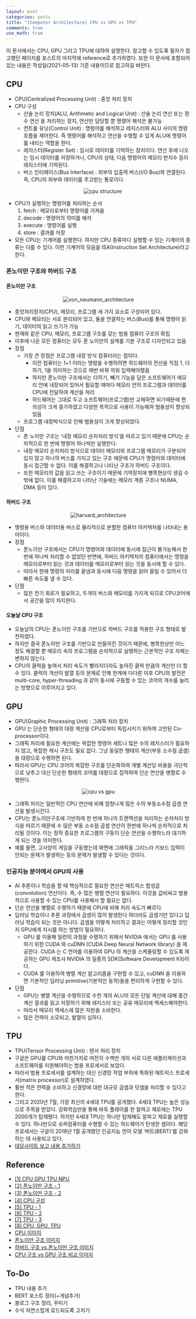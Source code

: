 ```yaml
---
layout: post
categories: posts
title: "[Computer Architecture] CPU vs GPU vs TPU"
comments: true
use_math: true
---
```


이 문서에서는 CPU, GPU 그리고 TPU에 대하여 설명한다. 참고할 수 있도록 필자가 참고했던 페이지를 포스트의 마지막에 reference로 추가하였다. 또한 이 문서에 포함되어 있는 내용은 작성일(2021-05-13) 기준 내용이므로 참고하길 바란다.

## CPU
- CPU(Centralized Processing Unit) : 중앙 처리 장치
- CPU 구성
    - 산술 논리 장치(ALU, Arithmetic and Logical Unit) : 산술 논리 연산 또는 정수 연산 을 처리하는 장치, 연산만 담당할 뿐 명령어 해석은 불가능
    - 컨트롤 유닛(Control Unit) : 명령어를 해석하고 레지스터와 ALU 사이의 명령 흐름을 제어한다. 즉 명령어를 해석하고 연산을 수행할 수 있게 ALU에 명령어를 내리는 역할을 한다.
    - 레지스터(Register Set) : 임시로 데이터를 기억하는 장치이다. 연산 후에 나오는 임시 데이터를 저장하거나, CPU의 상태, 다음 명령어의 메모리 번지수 등이 레지스터에 기억된다. 
    - 버스 인터페이스(Bus Interface) : 외부의 입출력 버스(I/O Bus)와 연결된다. 즉, CPU의 외부와 데이터를 주고받는 통로이다.
    <p align="center">
        <img src="../../assets/img/post/cpu_structure.png" alt="cpu structure"/>
    </p>
- CPU가 실행하는 명령어를 처리하는 순서
    1. fetch : 메모리로부터 명령어를 가져옴
    2. decode : 명령어의 의미를 해석
    3. execute : 명령어를 실행
    4. store : 결과를 저장
- 모든 CPU는 기계어를 실행한다. 하지만 CPU 종류마다 실행할 수 있는 기계어의 종류는 다를 수 있다. 이런 기계어의 모음을 ISA(Instruction Set Architecture)라고 한다.

### 폰노이만 구조와 하버드 구조

#### 폰노이만 구조

<p align="center">
    <img src="../../assets/img/post/von_neumann_architecture.png" alt="von_neumann_architecture"/>
</p>

- 중앙처리장치(CPU), 메모리, 프로그램 세 가지 요소로 구성되어 있다.
- CPU와 메모리는 서로 분리되어 있고, 둘을 연결하는 버스(Bus)를 통해 명령어 읽기, 데이터의 읽고 쓰기가 가능
- 현재와 같은 CPU, 메모리, 프로그램 구조를 갖는 범용 컴퓨터 구조의 확립
- 이후에 나온 모든 컴퓨터는 모두 폰 노이만의 설계를 기본 구조로 디자인되고 있음
- 장점
    - 가장 큰 장점은 프로그램 내장 방식 컴퓨터라는 점이다.
	    - 이전 컴퓨터는 1+1 이라는 명령을 수행하려면 하드웨어의 전선을 직접 1, 더하기, 1을 의미하는 것으로 매번 바꿔 끼워 입력해야했음
	    - 하지만 폰노이만 구조에서는 더하기, 빼기 기능을 담은 소프트웨어가 메모리 안에 내장되어 있어서 필요할 때마다 메모리 안의 프로그램과 데이터를 CPU에 전달하여 계산을 처리
	    - 하드웨어는 그대로 두고 소프트웨어(프로그램)만 교체하면 되기때문에 편의성이 크게 증가하였고 다양한 목적으로 사용이 가능해져 범용성이 향상되었음
	- 프로그램 내장박식으로 인해 범용성이 크게 향상되었다.
- 단점
    - 폰 노이만 구조는 ‘내장 메모리 순차처리 방식’을 따르고 있기 때문에 CPU는 순차적으로 한 번에 명령어 하나씩만 실행한다. 
    - 내장 메모리 순차처리 방식으로 데이터 메모리와 프로그램 메모리가 구분되어 있지 않고 하나의 버스를 가지고 있는 구조 때문에 CPU가 명령어와 데이터에 동시 접근할 수 없다. 이를 해결하고나 나타난 구조가 하버드 구조이다.
    - 또한 메모리의 값을 읽고 쓰는 구조이기 때문에 기억장치에 병목현상이 생길 수 밖에 없다. 이를 해결하고자 나타난 기술에는 메모리 계층 구조나 NUMA, DMA 등이 있다. 

#### 하버드 구조

<p align="center">
    <img src="../../assets/img/post/harvard_arch.png" alt="harvard_architecture"/>
</p>

- 명령용 버스와 데이터용 버스로 물리적으로 분할한 컴퓨터 아키텍처를 나타내는 용어이다.
- 장점
    - 폰노이만 구조에서는 CPU가 명령어와 데이터에 동시에 접근이 불가능해서 한번에 하나씩 처리할 수 없었던 반면에, 하버드 아키텍처의 컴퓨터에서는 명령을 메모리로부터 읽는 것과 데이터를 메모리로부터 읽는 것을 동시에 할 수 있다.
    - 따라서 현재 명령의 처리를 끝냄과 동시에 다음 명령을 읽어 들일 수 있어서 더 빠른 속도를 낼 수 있다.
- 단점
    - 많은 전기 회로가 필요하고, 두개의 버스와 메모리를 가지게 되므로 CPU코어에서 공간을 많이 차지한다.

#### 오늘날 CPU 구조
- 오늘날의 CPU는 폰노이만 구조를 기반으로 하버드 구조를 적용한 구조 형태로 발전하였다.
- 하지만 결국 폰노이만 구조를 기반으로 만들어진 것이기 때문에, 병목현상만 어느 정도 해결할 뿐 메모리 속의 프로그램을 순차적으로 실행하는 근본적인 구조 자체는 변하지 않는다.
- CPU의 클럭을 높여서 처리 속도가 빨라지더라도 높아진 클럭 만큼의 계산만 더 할 수 있다. 클럭의 개선이 발열 등의 문제로 인해 한계에 다다른 이후 CPU의 발전은 multi-core, hyper-threading 과 같이 동시에 구동할 수 있는 코어의 개수를 늘리는 방향으로 이루어지고 있다.

## GPU
- GPU(Graphic Processing Unit) : 그래픽 처리 장치
- GPU 는 단순한 형태의 대량 계산을 CPU로부터 독립시키기 위하여 고안된 Co-processor이다. 
- 그래픽 처리에 필요한 계산에는 복잡한 명령어 세트나 많은 수의 레지스터가 필요하지 않고, 복잡한 캐시 구조도 필요 없다. 그냥 동일한 형태의 계산(부동 소수점 곱셈)을 대량으로 수행하면 된다.
- 따라서 GPU는 CPU 코어의 복잡한 구조를 단순화하여 개별 계산당 비용을 극단적으로 낮추고 대신 단순한 형태의 코어를 대량으로 집적하여 단순 연산을 병렬로 수행한다.

<p align="center">
    <img src="../../assets/img/post/cpu_vs_gpu.png" alt="cpu vs gpu"/>
</p>

- 그래픽 처리는 일반적인 CPU 연산에 비해 엄청나게 많은 수의 부동소수점 곱셈 연산을 발생시킨다.
- CPU는 폰노이만구조에 기반하여 한 번에 하나의 트랜잭션을 처리하는 순차처리 방식을 따르기 때문에 수 많은 부동 소수점 곱셈 연산이 한번에 하나씩 순차적으로 처리될 것이다. 이는 정작 중요한 프로그램의 구동이 단순 연산을 수행하느라 대기하게 되는 것을 의미한다.
- 예를 들면, 고사양의 게임을 구동했는데 화면에 그래픽을 그리느라 키보드 입력이 안되는 문제가 발생하는 등의 문제가 발생할 수 있다는 것이다.

### 인공지능 분야에서 GPU의 사용
- AI 추론이나 학습을 할 때 핵심적으로 필요한 연산은 매트릭스 합성곱(convolution) 연산이다. 즉, 수 많은 행렬 연산이 필요하다. 이것을 값비싸고 범용적으로 사용할 수 있는 CPU를 사용해서 할 필요는 없다.
- 단순 연산을 병렬로 수행하기 때문에 CPU에 비해 처리 속도가 빠르다.
- 딥러닝 학습이나 추론 과정에서 곱셈이 많이 발생한다 하더라도 곱셈기만 있다고 딥러닝 학습이 되는 것은 아니다. 곱셈을 어떻게 처리하고 결과는 어떻게 정리할 것인지 GPU에게 지시를 하는 방법이 필요하다.
    - GPU 를 이용해 일련의 과정을 수행하기 위해서 NVIDIA 에서는 GPU 를 사용하기 위한 CUDA 와 cuDNN (CUDA Deep Neural Network library) 을 제공한다. CUDA 는 C 언어를 이용하여 GPU 의 계산을 스케줄링할 수 있도록 제공하는 GPU 제조사 NVIDIA 의 일종의 SDK(Software Development Kit)이다.
    - CUDA 를 이용하여 병렬 계산 알고리즘을 구현할 수 있고, cuDNN 을 이용하면 기본적인 딥러닝 primitive(기본적인 동작)들을 편리하게 구현할 수 있다. 
- 단점
    - GPU는 병렬 계산을 수행하므로 수천 개의 ALU의 모든 단일 계산에 대해 중간 계산 결과를 읽고 저장하기 위해 레지스터 또는 공유 메모리에 액세스해야한다. 
    - 따라서 메모리 액세스에 많은 자원을 소비한다.
    - 많은 전력이 소모되고, 발열이 심하다.

## TPU 
- TPU(Tensor Processing Unit) : 텐서 처리 장치
- 구글은 GPU를 CPU와 마찬가지로 여전히 수백만 개의 서로 다른 애플리케이션과 소프트웨어를 지원해야하는 범용 프로세서로 보았다.
- 따라서 범용 프로세서를 설계하는 대신 신경망 작업 부하에 특화된 매트릭스 프로세서(matrix processor)로 설계하였다.
- 훨씬 적은 전력을 소비하고 신경망에 대한 대규모 곱셈과 덧셈을 처리할 수 있다고 한다.
- 그리고 2020년 7월, 가장 최신의 4세대 TPU를 공개했다. 4세대 TPU는 높은 성능으로 주목을 받았다. 강화학습만을 통해 바둑 플레이를 한 알파고 제로에는 TPU 2000개가 탑재됐다. 하지만 4세대 TPU는 하나만 탑재해도 알파고 제로를 실행할 수 있다. 하나만으로 슈퍼컴퓨터를 수행할 수 있는 하드웨어가 탄생한 셈이다. 해당 프로세서는 구글이 2018년 1월 공개했던 인공지능 언어 모델 ‘버트(BERT)’를 강화하는 데 사용되고 있다.
- [데모사이트 보고 내용 추가하기](https://storage.googleapis.com/nexttpu/index.html)


## Reference
- [[1] CPU GPU TPU NPU](https://voidint.com/2020/10/14/cpu-gpu-tpu-npu/)
- [[2] 폰노이만 구조 - 1](https://velog.io/@ckstn0777/%EC%BB%B4%ED%93%A8%ED%84%B0-%EA%B5%AC%EC%A1%B0)
- [[3] 폰노이만 구조 - 2](https://m.blog.naver.com/with_msip/221981730449)
- [[4] CPU 구성](https://exynoa.tistory.com/212?category=481025)
- [[5] TPU - 1](https://voidint.com/2020/11/25/gpu-vs-npu-deeplearning-difference/)
- [[6] TPU - 2](http://www.donghyun53.net/%EA%B5%AC%EA%B8%80-tpu-%EB%93%A4%EC%97%AC%EB%B3%B4%EA%B8%B0/)
- [[7] TPU - 3](https://byline.network/2020/12/17-114/)
- [[8] CPU, GPU, TPU](https://serverguy.com/comparison/cpu-vs-gpu-vs-tpu/)
- [CPU 이미지](https://exynoa.tistory.com/212?category=481025)
- [폰노이만 구조 이미지](https://ko.wikipedia.org/wiki/%ED%8F%B0_%EB%85%B8%EC%9D%B4%EB%A7%8C_%EA%B5%AC%EC%A1%B0#/media/%ED%8C%8C%EC%9D%BC:Von_Neumann_Architecture.svg)
- [하버드 구조 vs 폰노이만 구조 이미지](https://velog.io/@ckstn0777/%EC%BB%B4%ED%93%A8%ED%84%B0-%EA%B5%AC%EC%A1%B0)
- [CPU 구조 vs GPU 구조 비교 이미지](https://voidint.com/2020/10/14/cpu-gpu-tpu-npu/)

## To-Do
- TPU 내용 추가
- BERT 포스트 정리(+개념추가)
- 블로그 구조 정리, 꾸미기
- 수식 자연스럽게 로드되도록 고치기